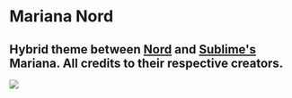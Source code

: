 # Mariana Nord

## Hybrid theme between [Nord](https://github.com/arcticicestudio/nord-visual-studio-code) and [Sublime's](https://www.sublimetext.com) Mariana. All credits to their respective creators.

<img src="https://i.imgur.com/mu7Z8gt.png">
